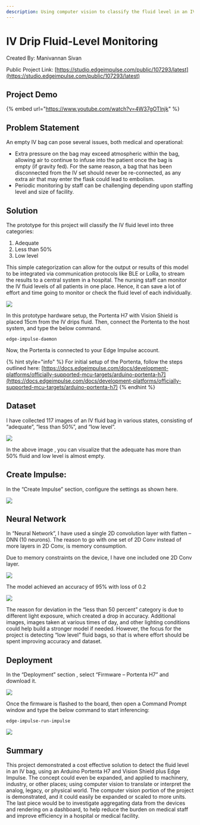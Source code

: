 ```yaml
---
description: Using computer vision to classify the fluid level in an IV Drip bag with an Arduino Portenta H7 + Vision Shield.
---
```


# IV Drip Fluid-Level Monitoring 

Created By:
Manivannan Sivan 

Public Project Link:
[https://studio.edgeimpulse.com/public/107293/latest](https://studio.edgeimpulse.com/public/107293/latest)

## Project Demo

{% embed url="https://www.youtube.com/watch?v=4W37gOTlnjk" %}

## Problem Statement

An empty IV bag can pose several issues, both medical and operational:

 - Extra pressure on the bag may exceed atmospheric within the bag, allowing air to continue to infuse into the patient once the bag is empty (if gravity fed). For the same reason, a bag that has been disconnected from the IV set should never be re-connected, as any extra air that may enter the flask could lead to embolism.
 - Periodic monitoring by staff can be challenging depending upon staffing level and size of facility.
 
## Solution

The prototype for this project will classify the IV fluid level into three categories:

1. Adequate
2. Less than 50%
3. Low level

This simple categorization can allow for the output or results of this model to be integrated via communication protocols like BLE or LoRa, to stream the results to a central system in a hospital. The nursing staff can monitor the IV fluid levels of all patients in one place. Hence, it can save a lot of effort and time going to monitor or check the fluid level of each individually.

![](.gitbook/assets/iv-drip/intro.jpg)

In this prototype hardware setup, the Portenta H7 with Vision Shield is placed 15cm from the IV drips fluid.  Then, connect the Portenta to the host system, and type the below command.

`edge-impulse-daemon`

Now, the Portenta is connected to your Edge Impulse account.

{% hint style="info" %}
For initial setup of the Portenta, follow the steps outlined here: [https://docs.edgeimpulse.com/docs/development-platforms/officially-supported-mcu-targets/arduino-portenta-h7](https://docs.edgeimpulse.com/docs/development-platforms/officially-supported-mcu-targets/arduino-portenta-h7)
{% endhint %}

## Dataset

I have collected 117 images of an IV fluid bag in various states, consisting of “adequate”, “less than 50%”, and “low level”.

![](.gitbook/assets/iv-drip/data-collection.jpg)

In the above image , you can visualize that the adequate has more than 50% fluid and low level is almost empty.

## Create Impulse:

In the “Create Impulse” section, configure the settings as shown here.

![](.gitbook/assets/iv-drip/impulse.jpg)

## Neural Network

In “Neural Network”, I have used a single 2D convolution layer with flatten – DNN (10 neurons). The reason to go with one set of 2D Conv instead of more layers in 2D Conv, is memory consumption. 

Due to memory constraints on the device, I have one included one 2D Conv layer.

![](.gitbook/assets/iv-drip/neural-network.jpg)

The model achieved an accuracy of 95% with loss of 0.2

![](.gitbook/assets/iv-drip/accuracy.jpg)

The reason for deviation in the “less than 50 percent” category is due to different light exposure, which created a drop in accuracy. Additional images, images taken at various times of day, and other lighting conditions could help build a stronger model if needed.  However, the focus for the project is detecting “low level” fluid bags, so that is where effort should be spent improving accuracy and dataset.

## Deployment

In the “Deployment” section , select “Firmware – Portenta H7” and download it.

![](.gitbook/assets/iv-drip/deployment.jpg)

Once the firmware is flashed to the board, then open a Command Prompt window and type the below command to start inferencing:

```
edge-impulse-run-impulse
```

![](.gitbook/assets/iv-drip/inferencing.jpg)

## Summary

This project demonstrated a cost effective solution to detect the fluid level in an IV bag, using an Arduino Portenta H7 and Vision Shield plus Edge Impulse.  The concept could even be expanded, and applied to machinery, industry, or other places; using computer vision to translate or interpret the analog, legacy, or physical world.  The computer vision portion of the project is demonstrated, and it could easily be expanded or scaled to more units.  The last piece would be to investigate aggregating data from the devices and rendering on a dashboard, to help reduce the burden on medical staff and improve efficiency in a hospital or medical facility.


